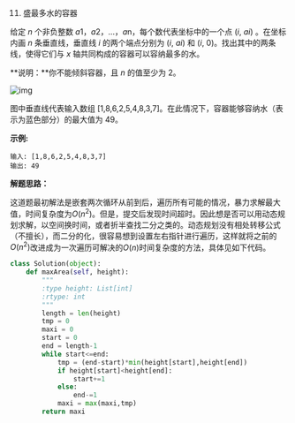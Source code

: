 11. 盛最多水的容器

给定 *n* 个非负整数 *a*1，*a*2，...，*a*n，每个数代表坐标中的一个点 (*i*, *ai*) 。在坐标内画 *n* 条垂直线，垂直线 *i* 的两个端点分别为 (*i*, *ai*) 和 (*i*, 0)。找出其中的两条线，使得它们与 *x* 轴共同构成的容器可以容纳最多的水。

**说明：**你不能倾斜容器，且 *n* 的值至少为 2。

![img](https://aliyun-lc-upload.oss-cn-hangzhou.aliyuncs.com/aliyun-lc-upload/uploads/2018/07/25/question_11.jpg)

图中垂直线代表输入数组 [1,8,6,2,5,4,8,3,7]。在此情况下，容器能够容纳水（表示为蓝色部分）的最大值为 49。

**示例:**

```
输入: [1,8,6,2,5,4,8,3,7]
输出: 49
```

**解题思路：**

这道题最初解法是嵌套两次循环从前到后，遍历所有可能的情况，暴力求解最大值，时间复杂度为$O(n^2)$。但是，提交后发现时间超时。因此想是否可以用动态规划求解，以空间换时间，或者折半查找二分之类的。动态规划没有相处转移公式（不擅长），而二分的化，很容易想到设置左右指针进行遍历，这样就将之前的$O(n^2)$改进成为一次遍历可解决的$O(n)​$时间复杂度的方法，具体见如下代码。



```python
class Solution(object):
    def maxArea(self, height):
        """
        :type height: List[int]
        :rtype: int
        """
        length = len(height)
        tmp = 0
        maxi = 0
        start = 0
        end = length-1
        while start<=end:
            tmp = (end-start)*min(height[start],height[end])
            if height[start]<height[end]:
                start+=1
            else:
                end-=1
            maxi = max(maxi,tmp)
        return maxi
            
```


